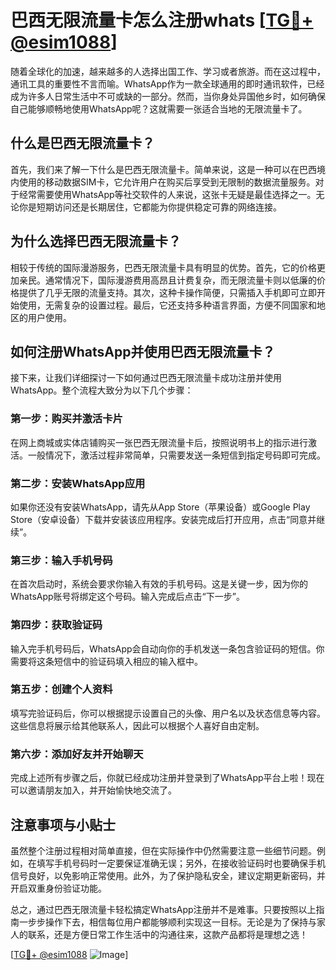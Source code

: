 # 巴西无限流量卡怎么注册whats [[TG💪+ @esim1088](https://t.me/s/esim1088)]

随着全球化的加速，越来越多的人选择出国工作、学习或者旅游。而在这过程中，通讯工具的重要性不言而喻。WhatsApp作为一款全球通用的即时通讯软件，已经成为许多人日常生活中不可或缺的一部分。然而，当你身处异国他乡时，如何确保自己能够顺畅地使用WhatsApp呢？这就需要一张适合当地的无限流量卡了。

## 什么是巴西无限流量卡？

首先，我们来了解一下什么是巴西无限流量卡。简单来说，这是一种可以在巴西境内使用的移动数据SIM卡，它允许用户在购买后享受到无限制的数据流量服务。对于经常需要使用WhatsApp等社交软件的人来说，这张卡无疑是最佳选择之一。无论你是短期访问还是长期居住，它都能为你提供稳定可靠的网络连接。

## 为什么选择巴西无限流量卡？

相较于传统的国际漫游服务，巴西无限流量卡具有明显的优势。首先，它的价格更加亲民。通常情况下，国际漫游费用高昂且计费复杂，而无限流量卡则以低廉的价格提供了几乎无限的流量支持。其次，这种卡操作简便，只需插入手机即可立即开始使用，无需复杂的设置过程。最后，它还支持多种语言界面，方便不同国家和地区的用户使用。

## 如何注册WhatsApp并使用巴西无限流量卡？

接下来，让我们详细探讨一下如何通过巴西无限流量卡成功注册并使用WhatsApp。整个流程大致分为以下几个步骤：

### 第一步：购买并激活卡片

在网上商城或实体店铺购买一张巴西无限流量卡后，按照说明书上的指示进行激活。一般情况下，激活过程非常简单，只需要发送一条短信到指定号码即可完成。

### 第二步：安装WhatsApp应用

如果你还没有安装WhatsApp，请先从App Store（苹果设备）或Google Play Store（安卓设备）下载并安装该应用程序。安装完成后打开应用，点击“同意并继续”。

### 第三步：输入手机号码

在首次启动时，系统会要求你输入有效的手机号码。这是关键一步，因为你的WhatsApp账号将绑定这个号码。输入完成后点击“下一步”。

### 第四步：获取验证码

输入完手机号码后，WhatsApp会自动向你的手机发送一条包含验证码的短信。你需要将这条短信中的验证码填入相应的输入框中。

### 第五步：创建个人资料

填写完验证码后，你可以根据提示设置自己的头像、用户名以及状态信息等内容。这些信息将展示给其他联系人，因此可以根据个人喜好自由定制。

### 第六步：添加好友并开始聊天

完成上述所有步骤之后，你就已经成功注册并登录到了WhatsApp平台上啦！现在可以邀请朋友加入，并开始愉快地交流了。

## 注意事项与小贴士

虽然整个注册过程相对简单直接，但在实际操作中仍然需要注意一些细节问题。例如，在填写手机号码时一定要保证准确无误；另外，在接收验证码时也要确保手机信号良好，以免影响正常使用。此外，为了保护隐私安全，建议定期更新密码，并开启双重身份验证功能。

总之，通过巴西无限流量卡轻松搞定WhatsApp注册并不是难事。只要按照以上指南一步步操作下去，相信每位用户都能够顺利实现这一目标。无论是为了保持与家人的联系，还是方便日常工作生活中的沟通往来，这款产品都将是理想之选！

[[TG💪+ @esim1088](https://t.me/s/esim1088) ![Image](https://i.postimg.cc/4NQfJmqS/Snipaste-2025-05-13-00-14-12.png)]